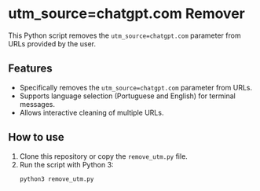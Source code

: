 # utm_source=chatgpt.com Remover

This Python script removes the `utm_source=chatgpt.com` parameter from URLs provided by the user.

## Features

- Specifically removes the `utm_source=chatgpt.com` parameter from URLs.
- Supports language selection (Portuguese and English) for terminal messages.
- Allows interactive cleaning of multiple URLs.

## How to use

1. Clone this repository or copy the `remove_utm.py` file.
2. Run the script with Python 3:
   ```bash
   python3 remove_utm.py
